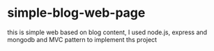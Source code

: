 # simple-blog-web-page
this is simple web based on blog content, I used node.js, express and mongodb and MVC pattern to implement ths project
